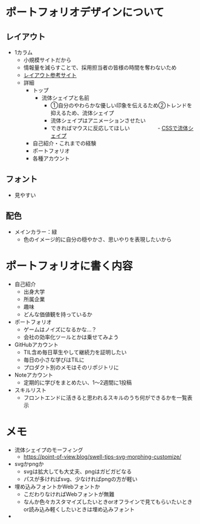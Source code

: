 # ポートフォリオデザインについて
## レイアウト
- 1カラム
  - 小規模サイトだから
  - 情報量を減らすことで、採用担当者の皆様の時間を奪わないため
  - [レイアウト参考サイト](https://www.pipe-line.biz/)
  - 詳細
    - トップ
      - 流体シェイプと名前
        - ①自分のやわらかな優しい印象を伝えるため②トレンドを抑えるため、流体シェイプ
        - 流体シェイプはアニメーションさせたい
        -   できればマウスに反応してほしい
　　　　　- [CSSで流体シェイプ](https://coco-factory.jp/ugokuweb/move02/5-3/)
    - 自己紹介・これまでの経験
    - ポートフォリオ
    - 各種アカウント
## フォント
- 見やすい
## 配色
- メインカラー：緑
  - 色のイメージ的に自分の穏やかさ、思いやりを表現したいから

# ポートフォリオに書く内容
- 自己紹介
  - 出身大学
  - 所属企業
  - 趣味
  - どんな価値観を持っているか
- ポートフォリオ
  - ゲームはノイズになるかな…？
  - 会社の効率化ツールとかは乗せてみよう
- GitHubアカウント
  - TIL含め毎日草生やして継続力を証明したい
  - 毎日の小さな学びはTILに
  - プロダクト別のメモはそのリポジトリに
- Noteアカウント
  - 定期的に学びをまとめたい、1～2週間に1投稿
- スキルリスト
  - フロントエンドに活きると思われるスキルのうち何ができるかを一覧表示
 
# メモ
- 流体シェイプのモーフィング
  - https://point-of-view.blog/swell-tips-svg-morphing-customize/
- svgかpngか
  - svgは拡大しても大丈夫、pngはガビガビなる
  - パスが多ければsvg、少なければpngの方が軽い
- 埋め込みフォントかWebフォントか
  - こだわりなければWebフォントが無難
  - なんか色々カスタマイズしたいときorオフラインで見てもらいたいときor読み込み軽くしたいときは埋め込みフォント
- 
